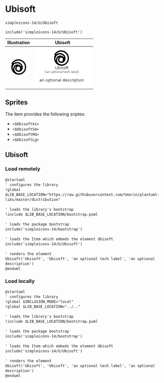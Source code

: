 # Ubisoft


```text
simpleicons-14/U/Ubisoft
```

```text
include('simpleicons-14/U/Ubisoft')
```



| Illustration | Ubisoft |
| :---: | :---: |
| ![illustration for Illustration](../../simpleicons-14/U/Ubisoft.png) | ![illustration for Ubisoft](../../simpleicons-14/U/Ubisoft.Local.png) |



## Sprites
The item provides the following sriptes:

- `<$UbisoftXs>`
- `<$UbisoftSm>`
- `<$UbisoftMd>`
- `<$UbisoftLg>`





## Ubisoft

### Load remotely
```plantuml
@startuml
' configures the library
!global $LIB_BASE_LOCATION="https://raw.githubusercontent.com/tmorin/plantuml-libs/master/distribution"

' loads the library's bootstrap
!include $LIB_BASE_LOCATION/bootstrap.puml

' loads the package bootstrap
include('simpleicons-14/bootstrap')

' loads the Item which embeds the element Ubisoft
include('simpleicons-14/U/Ubisoft')

' renders the element
Ubisoft('Ubisoft', 'Ubisoft', 'an optional tech label', 'an optional description')
@enduml
```

### Load locally
```plantuml
@startuml
' configures the library
!global $INCLUSION_MODE="local"
!global $LIB_BASE_LOCATION="../.."

' loads the library's bootstrap
!include $LIB_BASE_LOCATION/bootstrap.puml

' loads the package bootstrap
include('simpleicons-14/bootstrap')

' loads the Item which embeds the element Ubisoft
include('simpleicons-14/U/Ubisoft')

' renders the element
Ubisoft('Ubisoft', 'Ubisoft', 'an optional tech label', 'an optional description')
@enduml
```


